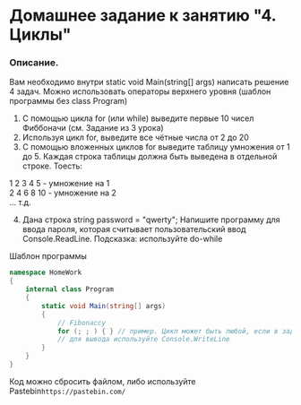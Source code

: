# Домашнее задание к занятию "4. Циклы"

### Описание.

Вам необходимо внутри static void Main(string[] args) написать решение 4 задач. Можно использовать операторы верхнего уровня (шаблон программы без class Program)

1. С помощью цикла for (или while) выведите первые 10 чисел Фиббоначи (см. Задание из 3 урока)
2. Используя цикл for, выведите все чётные числа от 2 до 20
3. С помощью вложенных циклов for выведите таблицу умножения от 1 до 5. Каждая строка таблицы должна быть выведена в отдельной строке.  Тоесть:

1 2 3 4 5 - умножение на 1  
2 4 6 8 10 - умножение на 2  
... т.д.
   
4. Дана строка string password = "qwerty"; Напишите программу для ввода пароля, которая считывает пользовательский ввод Console.ReadLine. Подсказка: используйте do-while

Шаблон программы
```csharp
namespace HomeWork
{
    internal class Program
    {
        static void Main(string[] args)
        {
            // Fibonaccy
            for (; ; ) { } // пример. Цикл может быть любой, если в задаче не указано, какой использовать
            // для вывода используйте Console.WriteLine
        }
    }
}
```

Код можно сбросить файлом, либо используйте Pastebin`https://pastebin.com/`
